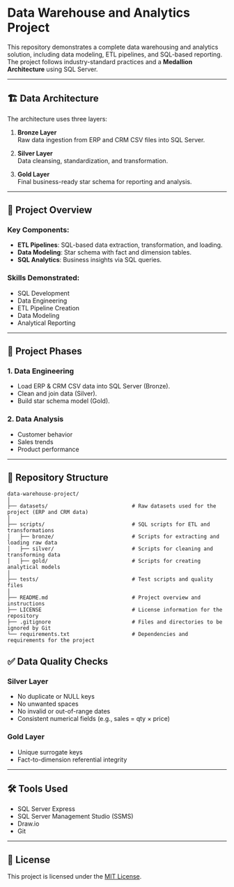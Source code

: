 # Data Warehouse and Analytics Project

This repository demonstrates a complete data warehousing and analytics solution, including data modeling, ETL pipelines, and SQL-based reporting. The project follows industry-standard practices and a **Medallion Architecture** using SQL Server.

---

## 🏗️ Data Architecture

The architecture uses three layers:

1. **Bronze Layer**  
   Raw data ingestion from ERP and CRM CSV files into SQL Server.

2. **Silver Layer**  
   Data cleansing, standardization, and transformation.

3. **Gold Layer**  
   Final business-ready star schema for reporting and analysis.

---

## 📖 Project Overview

### Key Components:
- **ETL Pipelines**: SQL-based data extraction, transformation, and loading.
- **Data Modeling**: Star schema with fact and dimension tables.
- **SQL Analytics**: Business insights via SQL queries.

### Skills Demonstrated:
- SQL Development  
- Data Engineering  
- ETL Pipeline Creation  
- Data Modeling  
- Analytical Reporting  

---

## 🚀 Project Phases

### 1. Data Engineering
- Load ERP & CRM CSV data into SQL Server (Bronze).
- Clean and join data (Silver).
- Build star schema model (Gold).

### 2. Data Analysis
- Customer behavior
- Sales trends
- Product performance

---

## 📂 Repository Structure
```text
data-warehouse-project/
│
├── datasets/                           # Raw datasets used for the project (ERP and CRM data)
│
├── scripts/                            # SQL scripts for ETL and transformations
│   ├── bronze/                         # Scripts for extracting and loading raw data
│   ├── silver/                         # Scripts for cleaning and transforming data
│   ├── gold/                           # Scripts for creating analytical models
│
├── tests/                              # Test scripts and quality files
│
├── README.md                           # Project overview and instructions
├── LICENSE                             # License information for the repository
├── .gitignore                          # Files and directories to be ignored by Git
└── requirements.txt                    # Dependencies and requirements for the project
```


## ✅ Data Quality Checks

### Silver Layer
- No duplicate or NULL keys
- No unwanted spaces
- No invalid or out-of-range dates
- Consistent numerical fields (e.g., sales = qty × price)

### Gold Layer
- Unique surrogate keys
- Fact-to-dimension referential integrity

---

## 🛠️ Tools Used

- SQL Server Express
- SQL Server Management Studio (SSMS)
- Draw.io
- Git

---

## 📝 License

This project is licensed under the [MIT License](LICENSE).
